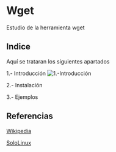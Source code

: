 # Wget
Estudio de la herramienta wget
## Indice
Aquí se trataran los siguientes apartados

1.- Introducción
![1.-Introducción](/Wget/Introducción)

2.- Instalación

3.- Ejemplos

## Referencias
[Wikipedia](https://es.wikipedia.org/wiki/GNU_Wget)

[SoloLinux](https://www.sololinux.es/descargar-archivos-y-sitios-web-con-wget)

